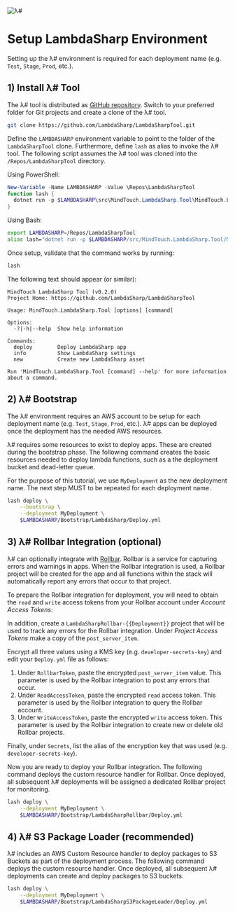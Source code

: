![λ#](../Docs/LambdaSharp_v2_small.png)

# Setup LambdaSharp Environment

Setting up the λ# environment is required for each deployment name (e.g. `Test`, `Stage`, `Prod`, etc.).

## 1) Install λ# Tool

The λ# tool is distributed as [GitHub repository](https://github.com/LambdaSharp/LambdaSharpTool). Switch to your preferred folder for Git projects and create a clone of the λ# tool.

```bash
git clone https://github.com/LambdaSharp/LambdaSharpTool.git
```

Define the `LAMBDASHARP` environment variable to point to the folder of the `LambdaSharpTool` clone. Furthermore, define `lash` as alias to invoke the λ# tool. The following script assumes the λ# tool was cloned into the `/Repos/LambdaSharpTool` directory.

Using PowerShell:
```powershell
New-Variable -Name LAMBDASHARP -Value \Repos\LambdaSharpTool
function lash { 
  dotnet run -p $LAMBDASHARP\src\MindTouch.LambdaSharp.Tool\MindTouch.LambdaSharp.Tool.csproj -- 
}
```

Using Bash:
```bash
export LAMBDASHARP=/Repos/LambdaSharpTool
alias lash="dotnet run -p $LAMBDASHARP/src/MindTouch.LambdaSharp.Tool/MindTouch.LambdaSharp.Tool.csproj --"
```

Once setup, validate that the command works by running:
```bash
lash
```

The following text should appear (or similar):
```
MindTouch LambdaSharp Tool (v0.2.0)
Project Home: https://github.com/LambdaSharp/LambdaSharpTool

Usage: MindTouch.LambdaSharp.Tool [options] [command]

Options:
  -?|-h|--help  Show help information

Commands:
  deploy        Deploy LambdaSharp app
  info          Show LambdaSharp settings
  new           Create new LambdaSharp asset

Run 'MindTouch.LambdaSharp.Tool [command] --help' for more information about a command.
```

## 2) λ# Bootstrap

The λ# environment requires an AWS account to be setup for each deployment name (e.g. `Test`, `Stage`, `Prod`, etc.). λ# apps can be deployed once the deployment has the needed AWS resources.

λ# requires some resources to exist to deploy apps. These are created during the bootstrap phase. The following command creates the basic resources needed to deploy lambda functions, such as a the deployment bucket and dead-letter queue.

For the purpose of this tutorial, we use `MyDeployment` as the new deployment name. The next step MUST to be repeated for each deployment name.

```bash
lash deploy \
    --bootstrap \
    --deployment MyDeployment \
    $LAMBDASHARP/Bootstrap/LambdaSharp/Deploy.yml
```

## 3) λ# Rollbar Integration (optional)

λ# can optionally integrate with [Rollbar](https://rollbar.com). Rollbar is a service for capturing errors and warnings in apps. When the Rollbar integration is used, a Rollbar project will be created for the app and all functions within the stack will automatically report any errors that occur to that project.

To prepare the Rollbar integration for deployment, you will need to obtain the `read` and `write` access tokens from your Rollbar account under _Account Access Tokens_:

In addition, create a `LambdaSharpRollbar-{{Deployment}}` project that will be used to track any errors for the Rollbar integration. Under _Project Access Tokens_ make a copy of the `post_server_item`.

Encrypt all three values using a KMS key (e.g. `developer-secrets-key`) and edit your `Deploy.yml` file as follows:
1. Under `RollbarToken`, paste the encrypted `post_server_item` value. This parameter is used by the Rollbar integration to post any errors that occur.
1. Under `ReadAccessToken`, paste the encrypted `read` access token. This parameter is used by the Rollbar integration to query the Rollbar account.
1. Under `WriteAccessToken`, paste the encrypted `write` access token. This parameter is used by the Rollbar integration to create new or delete old Rollbar projects.

Finally, under `Secrets`, list the alias of the encryption key that was used (e.g. `developer-secrets-key`).

Now you are ready to deploy your Rollbar integration. The following command deploys the custom resource handler for Rollbar. Once deployed, all subsequent λ# deployments will be assigned a dedicated Rollbar project for monitoring.

```bash
lash deploy \
    --deployment MyDeployment \
    $LAMBDASHARP/Bootstrap/LambdaSharpRollbar/Deploy.yml
```

## 4) λ# S3 Package Loader (recommended)

λ# includes an AWS Custom Resource handler to deploy packages to S3 Buckets as part of the deployment process. The following command deploys the custom resource handler. Once deployed, all subsequent λ# deployments can create and deploy packages to S3 buckets.

```bash
lash deploy \
    --deployment MyDeployment \
    $LAMBDASHARP/Bootstrap/LambdaSharpS3PackageLoader/Deploy.yml
```
